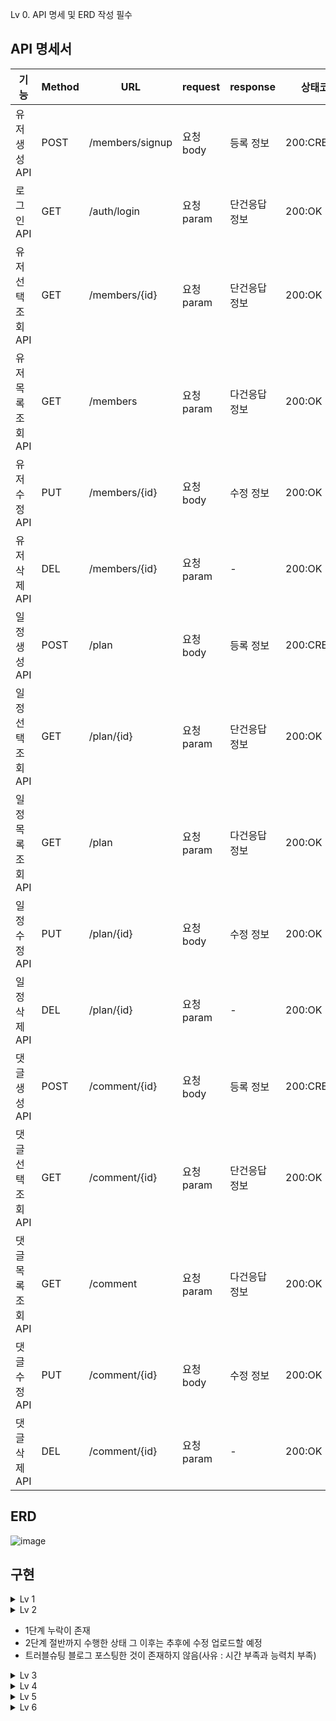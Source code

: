 
Lv 0. API 명세 및 ERD 작성 필수
## API 명세서

|기능|Method|URL|request|response|상태코드|
|------|---|---|---|---|---|
|유저 생성 API|POST|/members/signup|요청 body|등록 정보|200:CREATED|
|로그인 API|GET|/auth/login|요청 param|단건응답 정보|200:OK|
|유저선택조회 API|GET|/members/{id}|요청 param|단건응답 정보|200:OK|
|유저목록조회 API|GET|/members|요청 param|다건응답 정보|200:OK|
|유저 수정 API|PUT|/members/{id}|요청 body|수정 정보|200:OK|
|유저 삭제 API|DEL|/members/{id}|요청 param| - |200:OK|
|일정 생성 API|POST|/plan|요청 body|등록 정보|200:CREATED|
|일정선택조회 API|GET|/plan/{id}|요청 param|단건응답 정보|200:OK|
|일정목록조회 API|GET|/plan|요청 param|다건응답 정보|200:OK|
|일정 수정 API|PUT|/plan/{id}|요청 body|수정 정보|200:OK|
|일정 삭제 API|DEL|/plan/{id}|요청 param| - |200:OK|
|댓글 생성 API|POST|/comment/{id}|요청 body|등록 정보|200:CREATED|
|댓글선택조회 API|GET|/comment/{id}|요청 param|단건응답 정보|200:OK|
|댓글목록조회 API|GET|/comment|요청 param|다건응답 정보|200:OK|
|댓글 수정 API|PUT|/comment/{id}|요청 body|수정 정보|200:OK|
|댓글 삭제 API|DEL|/comment/{id}|요청 param| - |200:OK|


## ERD

![image](https://github.com/user-attachments/assets/bc5e9807-a537-4e8f-8e8c-4470d12881da)


## 구현 

<details>
<summary>Lv 1</summary>  

### Lv 1. 일정 생성 및 조회  `필수`
Lv 1. 일정 CRUD 필수
일정을 생성, 조회, 수정, 삭제할 수 있습니다.
일정은 아래 필드를 가집니다.
- 작성 유저명, 할일 제목, 할일 내용, 작성일, 수정일 필드
- 작성일, 수정일 필드는 JPA Auditing을 활용합니다. → 3주차 JPA Auditing 참고!

</details>

<details>
<summary>Lv 2</summary>  
  
### Lv 2. 일정 수정 및 삭제  `필수`
**선택한 일정 수정**
    - 선택 일정 중에 할일과 작성자명만 변경이 가능케 함
    - 일정 수정 요청 시 비밀번호를 전달하여 맞으면 수정이 가능케 하여야 하는데 이 부분이 구현되지 않음
    - 작성일은 변경되지 않고 수정일만 변경되게 구현됨
**선택한 일정 삭제**
    - 선택한 일정 삭제 가능
    - 삭제할 때도 비밀번호를 확인하는 부분이 구현되지 않음

</details>

- 1단계 누락이 존재
- 2단계 절반까지 수행한 상태 그 이후는 추후에 수정 업로드할 예정
- 트러블슈팅 블로그 포스팅한 것이 존재하지 않음(사유 : 시간 부족과 능력치 부족)

<details>
<summary>Lv 3</summary>  
  
  ### Lv 3. 연관 관계 설정  `도전`

**작성자와 일정의 연결**
    - [ ]  설명
        - [ ]  동명이인의 작성자가 있어 어떤 작성자가 등록한 ‘할 일’인지 구별할 수 없음
        - [ ]  작성자를 식별하기 위해 이름으로만 관리하던 작성자에게 고유 식별자를 부여합니다.
        - [ ]  작성자를 할 일과 분리해서 관리합니다.
        - [ ]  작성자 테이블을 생성하고 일정 테이블에 FK를 생성해 연관관계를 설정해 봅니다.
    - [ ]  조건
        - [ ]  작성자는 `이름` 외에 `이메일`, `등록일`, `수정일` 정보를 가지고 있습니다.
            - [ ]  작성자의 정보는 추가로 받을 수 있습니다.(조건만 만족한다면 다른 데이터 추가 가능)
        - [ ]  ~~기존 : 고유 식별자를 통해 작성자를 조회할 수 있도록 기존 코드를 변경합니다.~~
            - [ ]  변경 : 작성자의 고유 식별자를 통해 일정이 검색이 될 수 있도록 전체 일정 조회 코드 수정.
        - [ ]  작성자의 고유 식별자가 일정 테이블의 외래키가 될 수 있도록 합니다.

</details>

<details>
<summary>Lv 4</summary>  

### Lv 4. 페이지네이션  `도전`

- [ ]  설명
    - [ ]  많은 양의 데이터를 효율적으로 표시하기 위해 데이터를 여러 페이지로 나눕니다.
        - [ ]  `페이지 번호`와 `페이지 크기`를 쿼리 파라미터로 전달하여 요청하는 항목을 나타냅니다.
        - [ ]  전달받은 페이지 번호와 크기를 기준으로 쿼리를 작성하여 필요한 데이터만을 조회하고 반환
- [ ]  조건
    - [ ]  등록된 일정 목록을 `페이지 번호`와 `크기`를 기준으로 모두 조회
    - [ ]  조회한 일정 목록에는 `작성자 이름`이 포함
    - [ ]  범위를 넘어선 페이지를 요청하는 경우 빈 배열을 반환
    - [ ]  Paging 객체를 활용할 수 있음

</details>

<details>
<summary>Lv 5</summary>  

### Lv 5. 예외 발생 처리  `도전`

- [ ]  설명
    - [ ]  예외 상황에 대한 처리를 위해 [`HTTP 상태 코드(링크)`](https://developer.mozilla.org/ko/docs/Web/HTTP/Status)와 `에러 메시지`를 포함한 정보를 사용하여 예외를 관리할 수 있습니다.
        1. 필요에 따라 사용자 정의 예외 클래스를 생성하여 예외 처리를 수행할 수 있습니다.
        2. `@ExceptionHandler`를 활용하여 공통 예외 처리를 구현할 수도 있습니다.
        3. 예외가 발생할 경우 적절한 HTTP 상태 코드와 함께 사용자에게 메시지를 전달하여 상황을 관리합니다.

- [ ]  조건
    - [ ]  수정, 삭제 시 요청할 때 보내는 `비밀번호`가 일치하지 않을 때 예외가 발생합니다.
    - [ ]  선택한 일정 정보를 조회할 수 없을 때 예외가 발생합니다.
        1. 잘못된 정보로 조회하려고 할 때 
        2. 이미 삭제된 정보를 조회하려고 할 때

</details>

<details>
<summary>Lv 6</summary>  

### Lv 6. null 체크 및 특정 패턴에 대한 검증 수행  `도전`

- [ ]  설명
    - [ ]  유효성 검사
        1. 잘못된 입력이나 요청을 미리 방지할 수 있습니다.
        2. 데이터의 `무결성을 보장`하고 애플리케이션의 예측 가능성을 높여줍니다.
        3. Spring에서 제공하는 `@Valid` 어노테이션을 이용할 수 있습니다.
- [ ]  조건
    - [ ]  `할일`은 최대 200자 이내로 제한, 필수값 처리
    - [ ]  `비밀번호`는 필수값 처리
    - [ ]  담당자의 `이메일` 정보가 형식에 맞는지 확인
     
</details>
